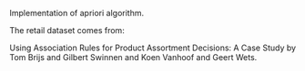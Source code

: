 Implementation of apriori algorithm.

The retail dataset comes from:

Using Association Rules for Product Assortment Decisions: A Case Study
by Tom Brijs and Gilbert Swinnen and Koen Vanhoof and Geert Wets.